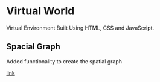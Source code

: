
# Virtual World

Virtual Environment Built Using HTML, CSS and JavaScript.


## Spacial Graph

Added functionality to create the spatial graph

[link](https://userid007.github.io/virtual-world/)